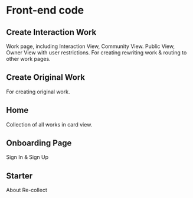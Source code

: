 # Front-end code 

## Create Interaction Work

Work page, including Interaction View, Community View. Public View, Owner View with user restrictions. For creating rewriting work & routing to other work pages.

## Create Original Work

For creating original work.

## Home

Collection of all works in card view.

## Onboarding Page

Sign In & Sign Up

## Starter

About Re-collect
